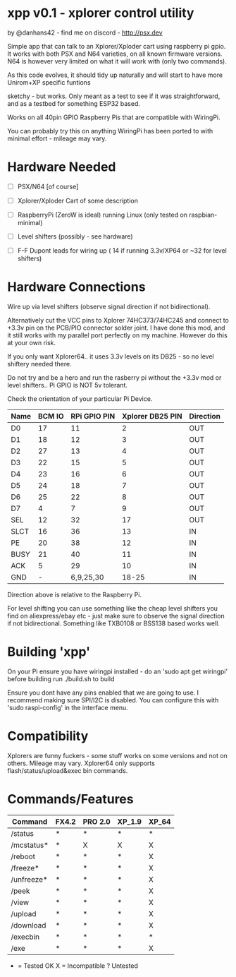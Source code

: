 # xpp v0.1 - xplorer control utility

 by @danhans42 - find me on discord - http://psx.dev

 Simple app that can talk to an Xplorer/Xploder cart using raspberry pi gpio. It works with both PSX and N64 varieties, on 
 all known firmware versions. N64 is however very limited on what it will work with (only two commands).

 As this code evolves, it should tidy up naturally and will start to have more Unirom+XP specific funtions

 sketchy - but works. Only meant as a test to see if it was straightforward, and as a 
 testbed for something ESP32 based.

 Works on all 40pin GPIO Raspberry Pis that are compatible with WiringPi. 

 You can probably try this on anything WiringPi has been ported to with minimal effort - mileage may vary.

 Hardware Needed
 ===============
 
 - [ ] PSX/N64 [of course]
 - [ ] Xplorer/Xploder Cart of some description
 - [ ] RaspberryPi (ZeroW is ideal) running Linux (only tested on raspbian-minimal)
 - [ ] Level shifters (possibly - see hardware)
 - [ ] F-F Dupont leads for wiring up ( 14 if running 3.3v/XP64 or ~32 for level shifters)  


 Hardware Connections
 ====================

 Wire up via level shifters (observe signal direction if not bidirectional).
 
 Alternatively cut the VCC pins to Xplorer 74HC373/74HC245 and connect to +3.3v pin on the PCB/PIO
 connector solder joint. I have done this mod, and it still works with my parallel port perfectly
 on my machine. However do this at your own risk.

 If you only want Xplorer64.. it uses 3.3v levels on its DB25 - so no level shiftery needed there.

 Do not try and be a hero and run the rasberry pi without the +3.3v mod or level shifters.. Pi GPIO
 is NOT 5v tolerant.
 
 Check the orientation of your particular Pi Device.
 
 
  |      Name|    BCM IO | RPi GPIO PIN  | Xplorer DB25 PIN|  Direction  |
  |----------|-----------|---------------|-----------------|-------------|
  |       D0 |     17    | 11            |   2             |  OUT        |
  |       D1 |     18    | 12            |   3             |  OUT        |             
  |       D2 |     27    | 13            |   4             |  OUT        |
  |       D3 |     22    | 15            |   5             |  OUT        |
  |       D4 |     23    | 16            |   6             |  OUT        |
  |       D5 |     24    | 18            |   7             |  OUT        |
  |       D6 |     25    | 22            |   8             |  OUT        |
  |       D7 |      4    | 7             |   9             |  OUT        |
  |      SEL |     12    | 32            |  17             |  OUT        |
  |     SLCT |     16    | 36            |  13             |  IN         | 
  |       PE |     20    | 38            |  12             |  IN         |
  |     BUSY |     21    | 40            |  11             |  IN         |
  |      ACK |      5    | 29            |  10             |  IN         |
  |      GND |      -    | 6,9,25,30     |  18-25          |  IN         | 
  
  
 Direction above is relative to the Raspberry Pi.
  
 For level shifting you can use something like the cheap level shifters you find on aliexpress/ebay etc - just make sure to observe the signal direction    if not bidirectional. Something like TXB0108 or BSS138 based works well. 
 
 
 Building 'xpp'
 ============== 

 On your Pi ensure you have wiringpi installed - do an 'sudo apt get wiringpi' before building
 run ./build.sh to build

 Ensure you dont have any pins enabled that we are going to use. I recommend making sure SPI/I2C is
 disabled. You can configure this with 'sudo raspi-config' in the interface menu.
 
 Compatibility
 =============

 Xplorers are funny fuckers - some stuff works on some versions and not on others. Mileage may vary.
 Xplorer64 only supports flash/status/upload&exec bin commands.
 
 Commands/Features
 ================
 
 |Command                                     |FX4.2 |PRO 2.0   |XP_1.9  |XP_64    |
 |--------------------------------------------|------|----------|--------|---------|                               
 /status                                      |  *   |    *     |   *    |   *     |  
 /mcstatus*                                   |  *   |    X     |   X    |   X     |   
 /reboot                                      |  *   |    *     |   *    |   X     |        
 /freeze*                                     |  *   |    *     |   *    |   X     |        
 /unfreeze*                                   |  *   |    *     |   *    |   X     |     
 /peek <address>                              |  *   |    *     |   *    |   X     |     
 /view <address>                              |  *   |    *     |   *    |   X     |        
 /upload <binfile>                            |  *   |    *     |   *    |   X     |       
 /download <outfile> <address> <length>       |  *   |    *     |   *    |   X     |        
 /execbin <binfile> <address>                 |  *   |    *     |   *    |   *     |        
 /exe <psxexe>                                |  *   |    *     |   *    |   X     |
 
   * = Tested OK     X = Incompatible     ? Untested


  
 
